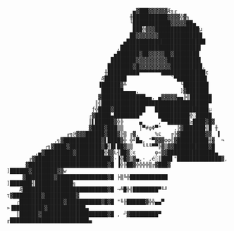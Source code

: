 
                                            ▄▓███▓▓▓▓▓▓Æ╗╓
                                           ╫███████████▓▓▓▓╬▓╖
                                           └████████████▓▓▓▓▓██▄
                                            ███╬▓▓▓██████████████µ
                                           ██▓▓▓▓▓▓▓██████████████
                                         ▄█████████████████████████
                                       ,█████████████████████████▌
                                      ▄███████▓██▓▓▓▓▓██▓████████
                                     ████████▓▓▓▓▓▓▓▓▓▓██████████▌
                                    ████████▓█▓▓▓▓▓▓▓▓▓▓██████████,
                                   ╫██████████▀▀▀▀▀▀▀██████████████ε
                                  Æ███████              `▀█████████▌
                                 ▐██████▓╩                 └████████
                                  ███████▄▄▄▄,             ]▓███████
                                 ▓██████████████▄▄, ▄▓▓▓▓▓▄▄╠╣███████
                                ║╣██████████████████████████████████▀
                               ƒ╬████▓██████████   █████████████████µ
                              ┌▓█████▄████████▀     ██████████╬░█████
                              ║▌██████▓╬╠     ▄     ,▀▀███████≥████▓█▓
                              ▓████▓███▒▒     │▀#φΦ▀"    ,╠▓███████╣█ ╫
                       ╓╗@▓▓▓██████▓███▓╠▒ ╔▓,     %ε   ╔╠▓████████▓▓  ▌
                   ,╗▓████████████▓▌████▓╬ ╬╝█▄, "▀▓▓▓φφ╣▓██████████╫▓  ¬
                ┌╗▓████▓██████████▓█╣█▌██▓▒▒   ╙╙╙▀▀╠▓▒▓▓███████████▓█
             ,▄▓█████████▓█████████╬▓▓L╢██▓░ε      φ«▓▓███████████████▄
           ╔▓████████████████████████▓-▐╬█▓▒▓▄,- ,é░║███▌"██████████████▓,
          ▓█████████████████████████▓█ ▐╬╠██▓╬╬╬╬▒╔▓███▓ ]██████▓████████▓▓w
         ▓█████████▓████████████████▓█ ╞▒╚╬████████████ ]███████╢████████████╗
        Æ███████████████████████████▓█ ¬╩█╬╣████████▀╙╜ τ▓█████████▓██████████▓
       ┌██████████████▓███████████▓█▓█ "╚╟██████▓╬╬▄▄▀ »▐██████████▓████████████▄
       ║██████▓█████████████████████▓█ , ┘▓█████████▀  ╓█████████████████████████▄

